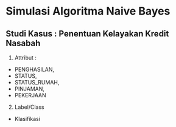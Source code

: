 # Simulasi Algoritma Naive Bayes

## Studi Kasus : Penentuan Kelayakan Kredit Nasabah

1. Attribut :

 * PENGHASILAN,
 * STATUS,
 * STATUS_RUMAH,
 * PINJAMAN,
 * PEKERJAAN

2. Label/Class

 * Klasifikasi
